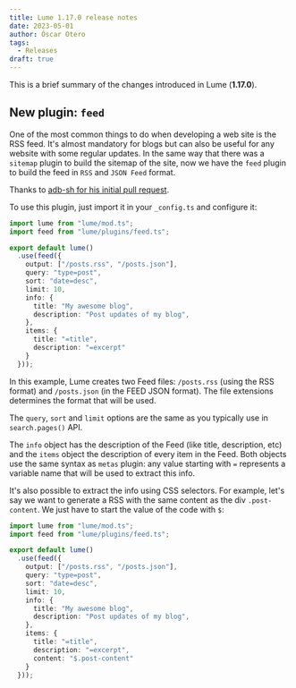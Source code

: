 ```yaml
---
title: Lume 1.17.0 release notes
date: 2023-05-01
author: Óscar Otero
tags:
  - Releases
draft: true
---
```


This is a brief summary of the changes introduced in Lume
(**1.17.0**).

<!-- more -->

## New plugin: `feed`

One of the most common things to do when developing a web site is the RSS feed. It's almost mandatory for blogs but can also be useful for any website with some regular updates. In the same way that there was a `sitemap` plugin to build the sitemap of the site, now we have the `feed` plugin to build the feed in `RSS` and `JSON Feed` format.

Thanks to [adb-sh for his initial pull request](https://github.com/lumeland/lume/pull/413).

To use this plugin, just import it in your `_config.ts` and configure it:

```ts
import lume from "lume/mod.ts";
import feed from "lume/plugins/feed.ts";

export default lume()
  .use(feed({
    output: ["/posts.rss", "/posts.json"],
    query: "type=post",
    sort: "date=desc",
    limit: 10,
    info: {
      title: "My awesome blog",
      description: "Post updates of my blog",
    },
    items: {
      title: "=title",
      description: "=excerpt"
    }
  }));
```

In this example, Lume creates two Feed files: `/posts.rss` (using the RSS format) and `/posts.json` (in the FEED JSON format). The file extensions determines the format that will be used.

The `query`, `sort` and `limit` options are the same as you typically use in `search.pages()` API.

The `info` object has the description of the Feed (like title, description, etc) and the `items` object the description of every item in the Feed. Both objects use the same syntax as `metas` plugin: any value starting with `=` represents a variable name that will be used to extract this info.

It's also possible to extract the info using CSS selectors. For example, let's say we want to generate a RSS with the same content as the div `.post-content`. We just have to start the value of the code with `$`:

```ts
import lume from "lume/mod.ts";
import feed from "lume/plugins/feed.ts";

export default lume()
  .use(feed({
    output: ["/posts.rss", "/posts.json"],
    query: "type=post",
    sort: "date=desc",
    limit: 10,
    info: {
      title: "My awesome blog",
      description: "Post updates of my blog",
    },
    items: {
      title: "=title",
      description: "=excerpt",
      content: "$.post-content"
    }
  }));
```

